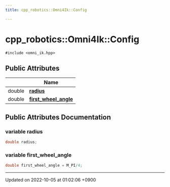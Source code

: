 ```yaml
---
title: cpp_robotics::Omni4Ik::Config

---
```


# cpp_robotics::Omni4Ik::Config






`#include <omni_ik.hpp>`

## Public Attributes

|                | Name           |
| -------------- | -------------- |
| double | **[radius](/cpp_robotics/doxybook/Classes/structcpp__robotics_1_1Omni4Ik_1_1Config/#variable-radius)**  |
| double | **[first_wheel_angle](/cpp_robotics/doxybook/Classes/structcpp__robotics_1_1Omni4Ik_1_1Config/#variable-first-wheel-angle)**  |

## Public Attributes Documentation

### variable radius

```cpp
double radius;
```


### variable first_wheel_angle

```cpp
double first_wheel_angle = M_PI/4;
```


-------------------------------

Updated on 2022-10-05 at 01:02:06 +0900